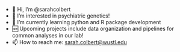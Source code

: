 - 👋 Hi, I’m @sarahcolbert
- 👀 I’m interested in psychiatric genetics!
- 🌱 I’m currently learning python and R package development
- 🆕 Upcoming projects include data organization and pipelines for common analyses in our lab!
- 📫 How to reach me: sarah.colbert@wustl.edu

<!---
sarahcolbert/sarahcolbert is a ✨ special ✨ repository because its `README.md` (this file) appears on your GitHub profile.
You can click the Preview link to take a look at your changes.
--->
